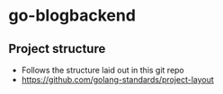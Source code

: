 # go-blogbackend

## Project structure 
- Follows the structure laid out in this git repo
- https://github.com/golang-standards/project-layout
